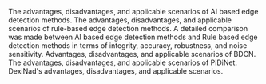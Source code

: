 The advantages, disadvantages, and applicable scenarios of AI based edge detection methods.
The advantages, disadvantages, and applicable scenarios of rule-based edge detection methods.
A detailed comparison was made between AI based edge detection methods and Rule based edge detection methods in terms of integrity, accuracy, robustness, and noise sensitivity.
Advantages, disadvantages, and applicable scenarios of BDCN.
The advantages, disadvantages, and applicable scenarios of PiDiNet.
DexiNad's advantages, disadvantages, and applicable scenarios.

